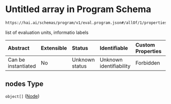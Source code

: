 # Untitled array in Program Schema

```txt
https://hai.ai/schemas/program/v1/eval.program.json#/allOf/1/properties/nodes
```

list of evaluation units, informatio labels

| Abstract            | Extensible | Status         | Identifiable            | Custom Properties | Additional Properties | Access Restrictions | Defined In                                                                                   |
| :------------------ | :--------- | :------------- | :---------------------- | :---------------- | :-------------------- | :------------------ | :------------------------------------------------------------------------------------------- |
| Can be instantiated | No         | Unknown status | Unknown identifiability | Forbidden         | Allowed               | none                | [program.schema.json\*](../../schemas/program/v1/program.schema.json "open original schema") |

## nodes Type

`object[]` ([Node](program-allof-1-properties-nodes-node.md))
